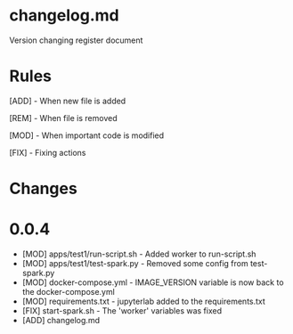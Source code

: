 # changelog.md

Version changing register document


# Rules

 [ADD] - When new file is added

 [REM] - When file is removed

 [MOD] - When important code is modified

 [FIX] - Fixing actions

# Changes

# 0.0.4
- [MOD] apps/test1/run-script.sh - Added worker to run-script.sh
- [MOD] apps/test1/test-spark.py - Removed some config from test-spark.py
- [MOD] docker-compose.yml - IMAGE_VERSION variable is now back to the docker-compose.yml
- [MOD] requirements.txt - jupyterlab added to the requirements.txt
- [FIX] start-spark.sh - The 'worker' variables was fixed
- [ADD] changelog.md